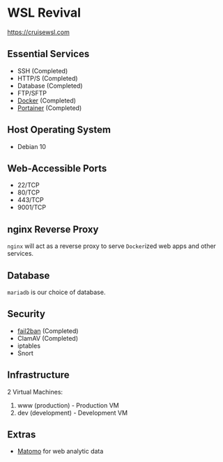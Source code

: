 # WSL Revival
https://cruisewsl.com

## Essential Services
- SSH (Completed)
- HTTP/S (Completed)
- Database (Completed)
- FTP/SFTP
- [Docker](notes/docker.md) (Completed)
- [Portainer](notes/portainer.md) (Completed)

## Host Operating System
- Debian 10

## Web-Accessible Ports
- 22/TCP
- 80/TCP
- 443/TCP
- 9001/TCP

## nginx Reverse Proxy
`nginx` will act as a reverse proxy to serve `Docker`ized web
apps and other services.

## Database
`mariadb` is our choice of database.

## Security
- [fail2ban](notes/fail2ban.md) (Completed)
- ClamAV (Completed)
- iptables
- Snort

## Infrastructure
2 Virtual Machines:

1. www (production) - Production VM
2. dev (development) - Development VM

## Extras
- [Matomo](https://matomo.org/) for web analytic data

